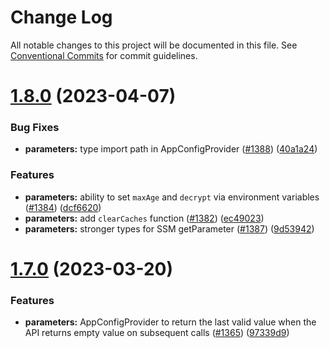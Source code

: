 # Change Log

All notable changes to this project will be documented in this file.
See [Conventional Commits](https://conventionalcommits.org) for commit guidelines.

# [1.8.0](https://github.com/awslabs/aws-lambda-powertools-typescript/compare/v1.7.0...v1.8.0) (2023-04-07)


### Bug Fixes

* **parameters:** type import path in AppConfigProvider ([#1388](https://github.com/awslabs/aws-lambda-powertools-typescript/issues/1388)) ([40a1a24](https://github.com/awslabs/aws-lambda-powertools-typescript/commit/40a1a24de50ee086f76ab9c78d5fc03e5e7945cf))


### Features

* **parameters:** ability to set `maxAge` and `decrypt` via environment variables ([#1384](https://github.com/awslabs/aws-lambda-powertools-typescript/issues/1384)) ([dcf6620](https://github.com/awslabs/aws-lambda-powertools-typescript/commit/dcf6620f55004b69186cd69b0c42b1cdd9fd1ce4))
* **parameters:** add `clearCaches` function ([#1382](https://github.com/awslabs/aws-lambda-powertools-typescript/issues/1382)) ([ec49023](https://github.com/awslabs/aws-lambda-powertools-typescript/commit/ec49023c44c3873ba5396a45ee9b2a8ee031e84b))
* **parameters:** stronger types for SSM getParameter ([#1387](https://github.com/awslabs/aws-lambda-powertools-typescript/issues/1387)) ([9d53942](https://github.com/awslabs/aws-lambda-powertools-typescript/commit/9d53942fdd272213cf39c7fa87ffa78513dff37d))





# [1.7.0](https://github.com/awslabs/aws-lambda-powertools-typescript/compare/v1.6.0...v1.7.0) (2023-03-20)


### Features

* **parameters:** AppConfigProvider to return the last valid value when the API returns empty value on subsequent calls ([#1365](https://github.com/awslabs/aws-lambda-powertools-typescript/issues/1365)) ([97339d9](https://github.com/awslabs/aws-lambda-powertools-typescript/commit/97339d9336ec67568e9e7fd079b3cfe006da1bba))
